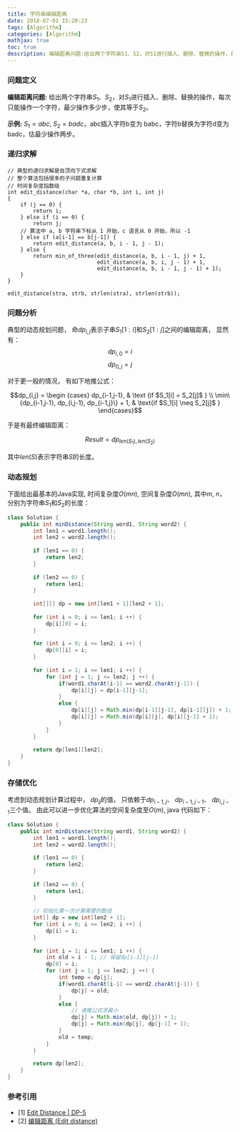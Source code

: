 ```yaml
---
title: 字符串编辑距离
date: 2018-07-01 15:20:23
tags: [Algorithm]
categories: [Algorithm]
mathjax: true
toc: true
description: 编辑距离问题:给出两个字符串S1、S2，对S1进行插入、删除、替换的操作，每次只能操作一个字符，最少操作多少步，使其等于S2。
---
```


### 问题定义
**编辑距离问题:** 给出两个字符串$S_1$、$S_2$，对$S_1$进行插入、删除、替换的操作，每次只能操作一个字符，最少操作多少步，使其等于$S_2$。

**示例:**
$S_1 = abc$, $S_2 = badc$，abc插入字符b变为 babc，字符b替换为字符d变为 badc，估最少操作两步。

### 递归求解

```
// 典型的递归求解是自顶向下式求解
// 整个算法包括很多的子问题重复计算
// 时间复杂度指数级
int edit_distance(char *a, char *b, int i, int j)
{
    if (j == 0) {
        return i;
    } else if (i == 0) {
        return j;
    // 算法中 a, b 字符串下标从 1 开始，c 语言从 0 开始，所以 -1
    } else if (a[i-1] == b[j-1]) {
        return edit_distance(a, b, i - 1, j - 1);
    } else {
        return min_of_three(edit_distance(a, b, i - 1, j) + 1,
                            edit_distance(a, b, i, j - 1) + 1,
                            edit_distance(a, b, i - 1, j - 1) + 1);
    }
}

edit_distance(stra, strb, strlen(stra), strlen(strb));
```

### 问题分析

典型的动态规划问题， 命$dp_{i,j}$表示子串$S_1[1:i]$和$S_2[1:j]$之间的编辑距离， 显然有： 
$$dp_{i,0} = i$$
$$dp_{0,j} = j$$ 

对于更一般的情况， 有如下地推公式： 

$$dp_{i,j} = \begin {cases} dp_{i-1,j-1}, & \text {if $S_1[i] = S_2[j]$ } \\ \min\{dp_{i-1,j-1}, dp_{i,j-1}, dp_{i-1,j}\} + 1, & \text{if $S_1[i] \neq S_2[j]$ }  \end{cases}$$

于是有最终编辑距离： 

$$Result = dp_{len(S_1),len(S_2)}$$

其中$len(S)$表示字符串$S$的长度。 

### 动态规划

下面给出最基本的Java实现, 时间复杂度$O(mn)$, 空间复杂度$O(mn)$, 其中$m$, $n$， 分别为字符串$S_1$和$S_2$的长度： 

```java
class Solution {
    public int minDistance(String word1, String word2) {
        int len1 = word1.length(); 
        int len2 = word2.length(); 
        
        if (len1 == 0) {
            return len2; 
        }
        
        if (len2 == 0) {
            return len1; 
        }
        
        int[][] dp = new int[len1 + 1][len2 + 1]; 
        
        for (int i = 0; i <= len1; i ++) {
            dp[i][0] = i; 
        }
        
        for (int i = 0; i <= len2; i ++) {
            dp[0][i] = i;
        }
        
        for (int i = 1; i <= len1; i ++) {
            for (int j = 1; j <= len2; j ++) {
                if(word1.charAt(i-1) == word2.charAt(j-1)) {
                    dp[i][j] = dp[i-1][j-1]; 
                }
                else {
                    dp[i][j] = Math.min(dp[i-1][j-1], dp[i-1][j]) + 1; 
                    dp[i][j] = Math.min(dp[i][j], dp[i][j-1] + 1); 
                }
            }
        }
        
        return dp[len1][len2]; 
    }
}
```

### 存储优化

考虑到动态规划计算过程中， $dp_{ij}$的值， 只依赖于$dp_{i-1,j}$、 $dp_{i-1, j-1}$、 $dp_{i, j-1}$三个值。 由此可以进一步优化算法的空间复杂度至$O(m)$, java 代码如下： 

```java 
class Solution {
    public int minDistance(String word1, String word2) {
        int len1 = word1.length(); 
        int len2 = word2.length(); 
        
        if (len1 == 0) {
            return len2; 
        }
        
        if (len2 == 0) {
            return len1; 
        }
        
        // 初始化第一次计算需要的数组 
        int[] dp = new int[len2 + 1]; 
        for (int i = 0; i <= len2; i ++) {
            dp[i] = i; 
        }
        
        for (int i = 1; i <= len1; i ++) {
            int old = i - 1; // 保留dp[i-1][j-1]
            dp[0] = i; 
            for (int j = 1; j <= len2; j ++) {
                int temp = dp[j]; 
                if(word1.charAt(i-1) == word2.charAt(j-1)) {
                    dp[j] = old; 
                }
                else {
                    // 递推公式求最小
                    dp[j] = Math.min(old, dp[j]) + 1; 
                    dp[j] = Math.min(dp[j], dp[j-1] + 1); 
                }
                old = temp; 
            }
        }
        
        return dp[len2]; 
    }
}
```
### 参考引用

- [1] [Edit Distance | DP-5](https://www.geeksforgeeks.org/edit-distance-dp-5/)
- [2] [编辑距离 (Edit distance)](https://www.dreamxu.com/books/dsa/dp/edit-distance.html)

